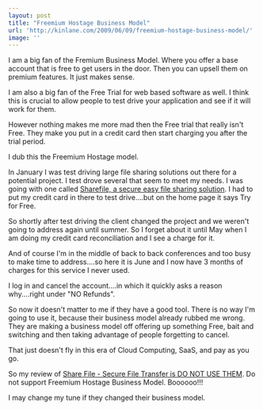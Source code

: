 ```yaml
---
layout: post
title: "Freemium Hostage Business Model"
url: 'http://kinlane.com/2009/06/09/freemium-hostage-business-model/'
image: ''
---
```


I am a big fan of the Fremium Business Model. Where you offer a base account that is free to get users in the door. Then you can upsell them on premium features. It just makes sense.

I am also a big fan of the Free Trial for web based software as well. I think this is crucial to allow people to test drive your application and see if it will work for them.

However nothing makes me more mad then the Free trial that really isn't Free. They make you put in a credit card then start charging you after the trial period.

I dub this the Freemium Hostage model.

In January I was test driving large file sharing solutions out there for a potential project. I test drove several that seem to meet my needs. I was going with one called [Sharefile, a secure easy file sharing solution][1]. I had to put my credit card in there to test drive....but on the home page it says Try for Free.

So shortly after test driving the client changed the project and we weren't going to address again until summer. So I forget about it until May when I am doing my credit card reconciliation and I see a charge for it.

And of course I'm in the middle of back to back conferences and too busy to make time to address....so here it is June and I now have 3 months of charges for this service I never used.

I log in and cancel the account....in which it quickly asks a reason why....right under "NO Refunds".

So now it doesn't matter to me if they have a good tool. There is no way I'm going to use it, because their business model already rubbed me wrong. They are making a business model off offering up something Free, bait and switching and then taking advantage of people forgetting to cancel.

That just doesn't fly in this era of Cloud Computing, SaaS, and pay as you go.

So my review of [Share File - Secure File Transfer is DO NOT USE THEM][1]. Do not support Freemium Hostage Business Model. Boooooo!!!

I may change my tune if they changed their business model.

   [1]: http://www.sharefile.com/
